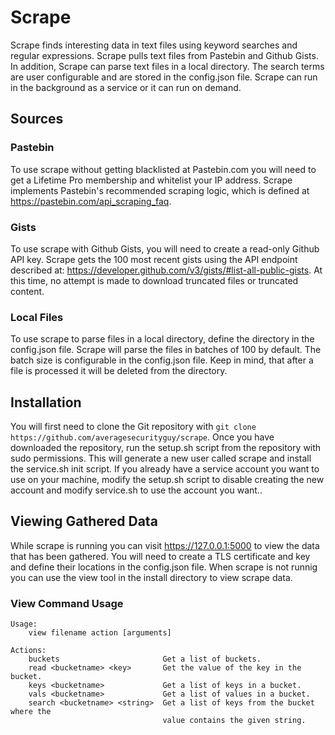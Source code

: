# Scrape
Scrape finds interesting data in text files using keyword searches and regular expressions. Scrape pulls text files from Pastebin and Github Gists. In addition, Scrape can parse text files in a local directory. The search terms are user configurable and are stored in the config.json file. Scrape can run in the background as a service or it can run on demand.

## Sources

### Pastebin
To use scrape without getting blacklisted at Pastebin.com you will need to get a Lifetime Pro membership and whitelist your IP address. Scrape implements Pastebin's recommended scraping logic, which is defined at https://pastebin.com/api_scraping_faq.

### Gists
To use scrape with Github Gists, you will need to create a read-only Github API key. Scrape gets the 100 most recent gists using the API endpoint described at: https://developer.github.com/v3/gists/#list-all-public-gists. At this time, no attempt is made to download truncated files or truncated content.

### Local Files
To use scrape to parse files in a local directory, define the directory in the config.json file. Scrape will parse the files in batches of 100 by default. The batch size is configurable in the config.json file. Keep in mind, that after a file is processed it will be deleted from the directory.

## Installation
You will first need to clone the Git repository with `git clone https://github.com/averagesecurityguy/scrape`. Once you have downloaded the repository, run the setup.sh script from the repository with sudo permissions. This will generate a new user called scrape and install the service.sh init script. If you already have a service account you want to use on your machine, modify the setup.sh script to disable creating the new account and modify service.sh to use the account you want..

## Viewing Gathered Data
While scrape is running you can visit https://127.0.0.1:5000 to view the data that has been gathered. You will need to create a TLS certificate and key and define their locations in the config.json file. When scrape is not runnig you can use the view tool in the install directory to view scrape data.

### View Command Usage
```
Usage:
    view filename action [arguments]

Actions:
    buckets                       Get a list of buckets.
    read <bucketname> <key>       Get the value of the key in the bucket.
    keys <bucketname>             Get a list of keys in a bucket.
    vals <bucketname>             Get a list of values in a bucket.
    search <bucketname> <string>  Get a list of keys from the bucket where the
                                  value contains the given string.
```
